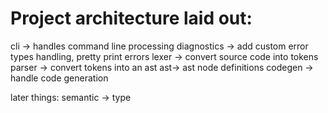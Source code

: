 # Project architecture laid out:

cli -> handles command line processing
diagnostics -> add custom error types handling, pretty print errors
lexer -> convert source code into tokens
parser -> convert tokens into an ast
ast-> ast node definitions
codegen -> handle code generation

later things:
semantic -> type
